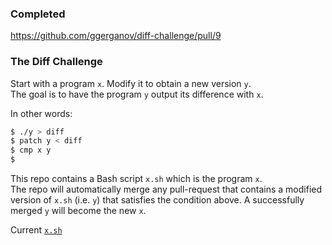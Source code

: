 ### Completed

https://github.com/ggerganov/diff-challenge/pull/9

### The Diff Challenge

Start with a program `x`. Modify it to obtain a new version `y`.  
The goal is to have the program `y` output its difference with `x`.

In other words:

```bash
$ ./y > diff
$ patch y < diff
$ cmp x y
$
```

This repo contains a Bash script `x.sh` which is the program `x`.  
The repo will automatically merge any pull-request that contains a modified version of `x.sh` (i.e. `y`) that satisfies the condition above. A successfully merged `y` will become the new `x`.

Current [`x.sh`](https://github.com/ggerganov/diff-challenge/blob/master/x.sh)
